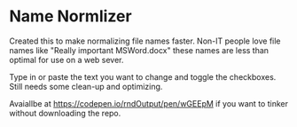 # Name Normlizer

Created this to make normalizing file names faster.  Non-IT people love file names like "Really important MSWord.docx"   these names are less than optimal for use on a web sever.    

Type in or paste the text you want to change and toggle the checkboxes.  Still needs some clean-up and optimizing. 

Avaiallbe at https://codepen.io/rndOutput/pen/wGEEpM if you want to tinker without downloading the repo.

